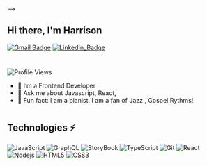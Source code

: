 <!-- <img marginTop="0" align="right" src="https://png.pngtree.com/png-vector/20210118/ourmid/pngtree-flat-design-concept-of-programmers-at-work-mobile-app-software-development-png-image_2764955.jpg" alt="Illustration" width=350px height=300px/>

### Hi, I'm Harrison 👋

I’m a JS developer and piano player. I currently work as a Frontend Engineer. 



- 📱 :bulb: I'm an optimist, visionary always thinking about innovative ways to contribute to the society in good ways 😊.
- 🤓 I'm a frontend developer with an eye for design.
- 💬  Ask me about JS development, Typescript, NodeJS.
- 🏏  Fun fact: I am a pianist. I am a fan of Jazz , Gospel Rythms!

---

<!-- ###### ✨ My Stats
<a href="https://github.com/anuraghazra/github-readme-stats">
  <img align="center" src="https://github-readme-stats.vercel.app/api/wakatime?username=@harrison1&layout=compact" />
</a>
<a href="https://github.com/anuraghazra/convoychat">
  <img align="center" src="https://github-readme-stats.vercel.app/api/top-langs/?username=harlyon&layout=compact" />
</a>

<br /><br />
 --> -->
 
 ## Hi there, I'm Harrison
[![Gmail Badge](https://img.shields.io/badge/-harrisonekpobimi@gmail.com-0078D4?style=for-the-badge&logo=gmail&logoColor=white)](mailto:harrisonekpobimi@gmail.com "Connect via Email")
[![LinkedIn_Badge](https://img.shields.io/badge/-Harrison-0077B5?style=for-the-badge&logo=linkedin&logoColor=white)](https://www.linkedin.com/in/harrypeter/)
<div style="margin-bottom: 40px"></div>

![Profile Views](https://komarev.com/ghpvc/?username=harlyon&style=plastic&color=blue)


- 🔭 I’m a Frontend Developer
- 💬 Ask me about Javascript, React,
- 🏏  Fun fact: I am a pianist. I am a fan of Jazz , Gospel Rythms!

<div style="margin-bottom: 40px"></div>

<!-- ## Stats 📊

|Github Statistics|Streaks|Languages|
|-|-|-|
|[![Harry's github stats](https://github-readme-stats.vercel.app/api?username=harlyon&show_icons=true&theme=dark&hide_title=true)](https://github.com/harlyon)|![descholar-ceo](https://github-readme-streak-stats.herokuapp.com/?user=harlyon&theme=dark)|[![Top Langs](https://github-readme-stats.vercel.app/api/top-langs/?username=harlyon&show_icons=true&theme=dark&layout=compact&hide_title=true)](https://github.com/harlyon) -->

## Technologies ⚡

<!--  <img src="https://img.shields.io/badge/-React-61DAFB?style=flat-square&logo=React&logoColor=white"/>
    <img src="https://img.shields.io/badge/-React%20Native-61DAFB?style=flat-square&logo=React&logoColor=white"/>
    <img src="https://img.shields.io/badge/-Visual%20Studio%20Code-23A9F2?style=flat-square&logo=Visual%20Studio%20Code&logoColor=white"/>
    <img src="https://img.shields.io/badge/-Github-181717?style=flat-square&logo=GitHub&logoColor=white"/>
    <img src="https://img.shields.io/badge/-Git-F44D27?style=flat-square&logo=Git&logoColor=white"/>
    <img src="https://img.shields.io/badge/-Yarn-2C8EBB?style=flat-square&logo=Yarn&logoColor=white"/>
    <img src="https://img.shields.io/badge/-Slack-E01563?style=flat-square&logo=Slack&logoColor=white"/>
    <img src="https://img.shields.io/badge/-MySQL-F29111?style=flat-square&logo=MySQL&logoColor=white"/>
    <img src="https://img.shields.io/badge/-Node%20JS-339933?style=flat-square&logo=Node.js&logoColor=white"/>
    <img src="https://img.shields.io/badge/-Notion-000000?style=flat-square&logo=Notion&logoColor=white"/><br/>
    <img src="https://img.shields.io/badge/-GraphQL-E10098?style=flat-square&logo=GraphQL&logoColor=white"/>
    <img src="https://img.shields.io/badge/-Apollo-311C87?style=flat-square&logo=Apollo%20GraphQL&logoColor=white"/>
    <img src="https://img.shields.io/badge/-Storybook-FF4785?style=flat-square&logo=Storybook&logoColor=white"/>
    <img src="https://img.shields.io/badge/-Expo-000020?style=flat-square&logo=Expo&logoColor=white"/>
    <img src="https://img.shields.io/badge/-Styled%20Components-DB7093?style=flat-square&logo=Styled%20Components&logoColor=white"/>
    <img src="https://img.shields.io/badge/-TypeScript-3178C6?style=flat-square&logo=TypeScript&logoColor=white"/>
    <img src="https://img.shields.io/badge/-ESLint-4B32C3?style=flat-square&logo=ESLint&logoColor=white"/>
    <img src="https://img.shields.io/badge/-HTML5-E34F26?style=flat-square&logo=HTML5&logoColor=white"/>
    <img src="https://img.shields.io/badge/-CSS3-1572B6?style=flat-square&logo=CSS3&logoColor=white"/>
    <img src="https://img.shields.io/badge/-Serverless-FD5750?style=flat-square&logo=Serverless&logoColor=white"/>
    <img src="https://img.shields.io/badge/-Jest-C21325?style=flat-square&logo=Jest&logoColor=white"/>
    <img src="https://img.shields.io/badge/-Amazon%20AWS-232F3E?style=flat-square&logo=Amazon%20AWS&logoColor=white"/> -->

![JavaScript](https://img.shields.io/badge/-JavaScript-black?style=flat&logo=javascript)
![GraphQL](https://img.shields.io/badge/-GraphQL-E10098?style=flat-square&logo=GraphQL&logoColor=white)
![StoryBook](https://img.shields.io/badge/-Storybook-FF4785?style=flat-square&logo=Storybook&logoColor=white)
![TypeScript](https://img.shields.io/badge/-TypeScript-black?style=flat&logo=typescript)
![Git](https://img.shields.io/badge/-Git-F44D27?style=flat-square&logo=Git&logoColor=white)
![React](https://img.shields.io/badge/-React-darkblue?style=flat&logo=react)
![Nodejs](https://img.shields.io/badge/-Nodejs-darkblue?style=flat&logo=Node.js)
![HTML5](https://img.shields.io/badge/-HTML5-blue?style=flat&logo=html5&logoColor=white)
![CSS3](https://img.shields.io/badge/-CSS3-blue?style=flat&logo=css3)





